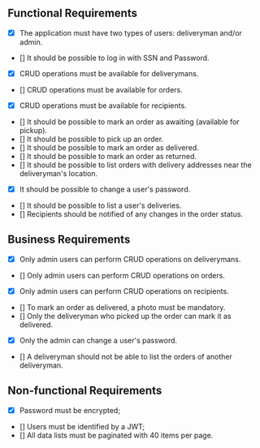 ## Functional Requirements
 - [x] The application must have two types of users: deliveryman and/or admin.
 - [] It should be possible to log in with SSN and Password.
 - [x] CRUD operations must be available for deliverymans.
 - [] CRUD operations must be available for orders.
 - [x] CRUD operations must be available for recipients.
 - [] It should be possible to mark an order as awaiting (available for pickup).
 - [] It should be possible to pick up an order.
 - [] It should be possible to mark an order as delivered.
 - [] It should be possible to mark an order as returned.
 - [] It should be possible to list orders with delivery addresses near the deliveryman's location.
 - [x] It should be possible to change a user's password.
 - [] It should be possible to list a user's deliveries.
 - [] Recipients should be notified of any changes in the order status.


## Business Requirements
 - [x] Only admin users can perform CRUD operations on deliverymans.
 - [] Only admin users can perform CRUD operations on orders.
 - [x] Only admin users can perform CRUD operations on recipients.
 - [] To mark an order as delivered, a photo must be mandatory.
 - [] Only the deliveryman who picked up the order can mark it as delivered.
 - [x] Only the admin can change a user's password.
 - [] A deliveryman should not be able to list the orders of another deliveryman.

 ## Non-functional Requirements
- [x] Password must be encrypted;
- [] Users must be identified by a JWT;
- [] All data lists must be paginated with 40 items per page.